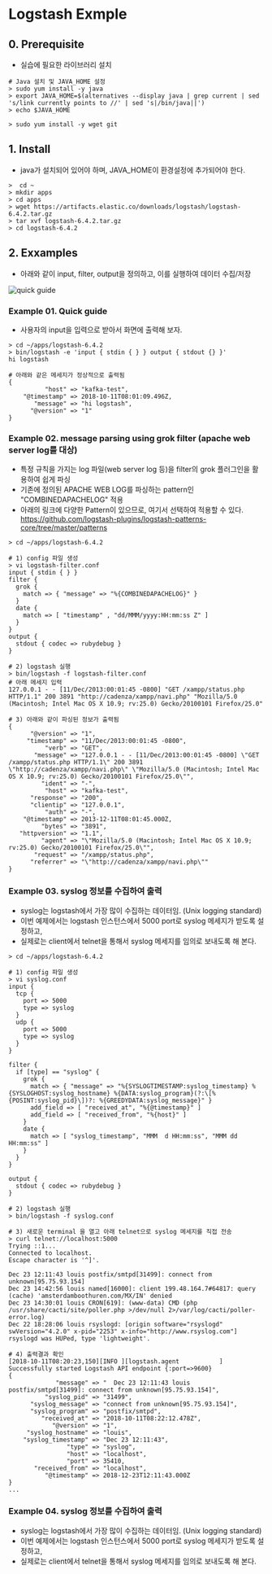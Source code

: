 # Logstash Exmple

## 0. Prerequisite
- 실습에 필요한 라이브러리 설치
```
# Java 설치 및 JAVA_HOME 설정
> sudo yum install -y java
> export JAVA_HOME=$(alternatives --display java | grep current | sed 's/link currently points to //' | sed 's|/bin/java||')
> echo $JAVA_HOME
```

```
> sudo yum install -y wget git
```

## 1. Install
- java가 설치되어 있어야 하며, JAVA_HOME이 환경설정에 추가되어야 한다.
```
>  cd ~
> mkdir apps
> cd apps
> wget https://artifacts.elastic.co/downloads/logstash/logstash-6.4.2.tar.gz
> tar xvf logstash-6.4.2.tar.gz
> cd logstash-6.4.2
```

## 2. Exxamples
- 아래와 같이 input, filter, output을 정의하고, 이를 실행하여 데이터 수집/저장

![quick guide](https://www.elastic.co/guide/en/logstash/current/static/images/basic_logstash_pipeline.png)

### Example 01. Quick guide
- 사용자의 input을 입력으로 받아서 화면에 출력해 보자.
```
> cd ~/apps/logstash-6.4.2
> bin/logstash -e 'input { stdin { } } output { stdout {} }'
hi logstash

# 아래와 같은 메세지가 정상적으로 출력됨
{
          "host" => "kafka-test",
    "@timestamp" => 2018-10-11T08:01:09.496Z,
       "message" => "hi logstash",
      "@version" => "1"
}
```


### Example 02. message parsing using grok filter (apache web server log를 대상)
- 특정 규칙을 가지는 log 파일(web server log 등)을 filter의 grok 플러그인을 활용하여 쉽게 파싱
- 기존에 정의된 APACHE WEB LOG를 파싱하는 pattern인 "COMBINEDAPACHELOG" 적용
- 아래의 링크에 다양한 Pattern이 있으므로, 여기서 선택하여 적용할 수 있다. https://github.com/logstash-plugins/logstash-patterns-core/tree/master/patterns
```
> cd ~/apps/logstash-6.4.2

# 1) config 파일 생성
> vi logstash-filter.conf
input { stdin { } }
filter {
  grok {
    match => { "message" => "%{COMBINEDAPACHELOG}" }
  }
  date {
    match => [ "timestamp" , "dd/MMM/yyyy:HH:mm:ss Z" ]
  }
}
output {
  stdout { codec => rubydebug }
}

# 2) logstash 실행
> bin/logstash -f logstash-filter.conf
# 아래 메세지 입력
127.0.0.1 - - [11/Dec/2013:00:01:45 -0800] "GET /xampp/status.php HTTP/1.1" 200 3891 "http://cadenza/xampp/navi.php" "Mozilla/5.0 (Macintosh; Intel Mac OS X 10.9; rv:25.0) Gecko/20100101 Firefox/25.0"

# 3) 아래와 같이 파싱된 정보가 출력됨
{
      "@version" => "1",
     "timestamp" => "11/Dec/2013:00:01:45 -0800",
          "verb" => "GET",
       "message" => "127.0.0.1 - - [11/Dec/2013:00:01:45 -0800] \"GET /xampp/status.php HTTP/1.1\" 200 3891 \"http://cadenza/xampp/navi.php\" \"Mozilla/5.0 (Macintosh; Intel Mac OS X 10.9; rv:25.0) Gecko/20100101 Firefox/25.0\"",
         "ident" => "-",
          "host" => "kafka-test",
      "response" => "200",
      "clientip" => "127.0.0.1",
          "auth" => "-",
    "@timestamp" => 2013-12-11T08:01:45.000Z,
         "bytes" => "3891",
   "httpversion" => "1.1",
         "agent" => "\"Mozilla/5.0 (Macintosh; Intel Mac OS X 10.9; rv:25.0) Gecko/20100101 Firefox/25.0\"",
       "request" => "/xampp/status.php",
      "referrer" => "\"http://cadenza/xampp/navi.php\""
}
```

### Example 03. syslog 정보를 수집하여 출력
- syslog는 logstash에서 가장 많이 수집하는 데이터임. (Unix logging standard)
- 이번 예제에서는 logstash 인스턴스에서 5000 port로 syslog 메세지가 받도록 설정하고,
- 실제로는 client에서 telnet을 통해서 syslog 메세지를 임의로 보내도록 해 본다.
```
> cd ~/apps/logstash-6.4.2

# 1) config 파일 생성
> vi syslog.conf
input {
  tcp {
    port => 5000
    type => syslog
  }
  udp {
    port => 5000
    type => syslog
  }
}

filter {
  if [type] == "syslog" {
    grok {
      match => { "message" => "%{SYSLOGTIMESTAMP:syslog_timestamp} %{SYSLOGHOST:syslog_hostname} %{DATA:syslog_program}(?:\[%{POSINT:syslog_pid}\])?: %{GREEDYDATA:syslog_message}" }
      add_field => [ "received_at", "%{@timestamp}" ]
      add_field => [ "received_from", "%{host}" ]
    }
    date {
      match => [ "syslog_timestamp", "MMM  d HH:mm:ss", "MMM dd HH:mm:ss" ]
    }
  }
}

output {
  stdout { codec => rubydebug }
}

# 2) logstash 실행
> bin/logstash -f syslog.conf

# 3) 새로운 terminal 을 열고 아래 telnet으로 syslog 메세지를 직접 전송
> curl telnet://localhost:5000
Trying ::1...
Connected to localhost.
Escape character is '^]'.

Dec 23 12:11:43 louis postfix/smtpd[31499]: connect from unknown[95.75.93.154]
Dec 23 14:42:56 louis named[16000]: client 199.48.164.7#64817: query (cache) 'amsterdamboothuren.com/MX/IN' denied
Dec 23 14:30:01 louis CRON[619]: (www-data) CMD (php /usr/share/cacti/site/poller.php >/dev/null 2>/var/log/cacti/poller-error.log)
Dec 22 18:28:06 louis rsyslogd: [origin software="rsyslogd" swVersion="4.2.0" x-pid="2253" x-info="http://www.rsyslog.com"] rsyslogd was HUPed, type 'lightweight'.

# 4) 출력결과 확인
[2018-10-11T08:20:23,150][INFO ][logstash.agent           ] Successfully started Logstash API endpoint {:port=>9600}
{
             "message" => "  Dec 23 12:11:43 louis postfix/smtpd[31499]: connect from unknown[95.75.93.154]",
          "syslog_pid" => "31499",
      "syslog_message" => "connect from unknown[95.75.93.154]",
      "syslog_program" => "postfix/smtpd",
         "received_at" => "2018-10-11T08:22:12.478Z",
            "@version" => "1",
     "syslog_hostname" => "louis",
    "syslog_timestamp" => "Dec 23 12:11:43",
                "type" => "syslog",
                "host" => "localhost",
                "port" => 35410,
       "received_from" => "localhost",
          "@timestamp" => 2018-12-23T12:11:43.000Z
}
...

```


### Example 04. syslog 정보를 수집하여 출력
- syslog는 logstash에서 가장 많이 수집하는 데이터임. (Unix logging standard)
- 이번 예제에서는 logstash 인스턴스에서 5000 port로 syslog 메세지가 받도록 설정하고,
- 실제로는 client에서 telnet을 통해서 syslog 메세지를 임의로 보내도록 해 본다.
